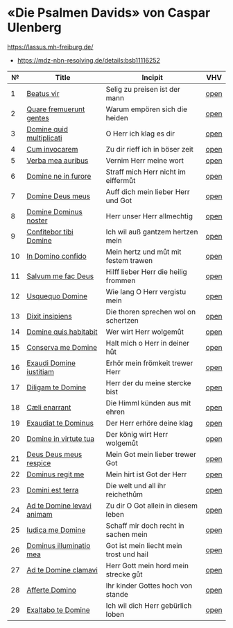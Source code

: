 # «Die Psalmen Davids» von Caspar Ulenberg

https://lassus.mh-freiburg.de/

* https://mdz-nbn-resolving.de/details:bsb11116252

| №  | Title                                                                 | Incipit                                 | VHV                                                                                                                                                                 |
|----|-----------------------------------------------------------------------|-----------------------------------------|---------------------------------------------------------------------------------------------------------------------------------------------------------------------|
| 1  | [Beatus vir](kern/001-beatus-vir.krn)                                 | Selig zu preisen ist der mann           | [open](https://verovio.humdrum.org/?file=https://raw.githubusercontent.com/WolfgangDrescher/ulenberg-psalmen-davids/master/kern/001-beatus-vir.krn)                 |
| 2  | [Quare fremuerunt gentes](kern/002-quare-fremuerunt-gentes.krn)       | Warum empören sich die heiden           | [open](https://verovio.humdrum.org/?file=https://raw.githubusercontent.com/WolfgangDrescher/ulenberg-psalmen-davids/master/kern/002-quare-fremuerunt-gentes.krn)    |
| 3  | [Domine quid multiplicati](kern/003-domine-quid-multiplicati.krn)     | O Herr ich klag es dir                  | [open](https://verovio.humdrum.org/?file=https://raw.githubusercontent.com/WolfgangDrescher/ulenberg-psalmen-davids/master/kern/003-domine-quid-multiplicati.krn)   |
| 4  | [Cum invocarem](kern/004-cum-invocarem.krn)                           | Zu dir rieff ich in böser zeit          | [open](https://verovio.humdrum.org/?file=https://raw.githubusercontent.com/WolfgangDrescher/ulenberg-psalmen-davids/master/kern/004-cum-invocarem.krn)              |
| 5  | [Verba mea auribus](kern/005-verba-mea-auribus.krn)                   | Vernim Herr meine wort                  | [open](https://verovio.humdrum.org/?file=https://raw.githubusercontent.com/WolfgangDrescher/ulenberg-psalmen-davids/master/kern/005-verba-mea-auribus.krn)          |
| 6  | [Domine ne in furore](kern/006-domine-ne-in-furore.krn)               | Straff mich Herr nicht im eiffermůt     | [open](https://verovio.humdrum.org/?file=https://raw.githubusercontent.com/WolfgangDrescher/ulenberg-psalmen-davids/master/kern/006-domine-ne-in-furore.krn)        |
| 7  | [Domine Deus meus](kern/007-domine-deus-meus.krn)                     | Auff dich mein lieber Herr und Got      | [open](https://verovio.humdrum.org/?file=https://raw.githubusercontent.com/WolfgangDrescher/ulenberg-psalmen-davids/master/kern/007-domine-deus-meus.krn)           |
| 8  | [Domine Dominus noster](kern/008-domine-dominus-noster.krn)           | Herr unser Herr allmechtig              | [open](https://verovio.humdrum.org/?file=https://raw.githubusercontent.com/WolfgangDrescher/ulenberg-psalmen-davids/master/kern/008-domine-dominus-noster.krn)      |
| 9  | [Confitebor tibi Domine](kern/009-confitebor-tibi-domine.krn)         | Ich wil auß gantzem hertzen mein        | [open](https://verovio.humdrum.org/?file=https://raw.githubusercontent.com/WolfgangDrescher/ulenberg-psalmen-davids/master/kern/009-confitebor-tibi-domine.krn)     |
| 10 | [In Domino confido](kern/010-in-domino-confido.krn)                   | Mein hertz und můt mit festem trawen    | [open](https://verovio.humdrum.org/?file=https://raw.githubusercontent.com/WolfgangDrescher/ulenberg-psalmen-davids/master/kern/010-in-domino-confido.krn)          |
| 11 | [Salvum me fac Deus](kern/011-salvum-me-fac-deus.krn)                 | Hilff lieber Herr die heilig frommen    | [open](https://verovio.humdrum.org/?file=https://raw.githubusercontent.com/WolfgangDrescher/ulenberg-psalmen-davids/master/kern/011-salvum-me-fac-deus.krn)         |
| 12 | [Usquequo Domine](kern/012-usquequo-domine.krn)                       | Wie lang O Herr vergistu mein           | [open](https://verovio.humdrum.org/?file=https://raw.githubusercontent.com/WolfgangDrescher/ulenberg-psalmen-davids/master/kern/012-usquequo-domine.krn)            |
| 13 | [Dixit insipiens](kern/013-dixit-insipiens.krn)                       | Die thoren sprechen wol on schertzen    | [open](https://verovio.humdrum.org/?file=https://raw.githubusercontent.com/WolfgangDrescher/ulenberg-psalmen-davids/master/kern/013-dixit-insipiens.krn)            |
| 14 | [Domine quis habitabit](kern/014-domine-quis-habitabit.krn)           | Wer wirt Herr wolgemůt                  | [open](https://verovio.humdrum.org/?file=https://raw.githubusercontent.com/WolfgangDrescher/ulenberg-psalmen-davids/master/kern/014-domine-quis-habitabit.krn)      |
| 15 | [Conserva me Domine](kern/015-conserva-me-domine.krn)                 | Halt mich o Herr in deiner hůt          | [open](https://verovio.humdrum.org/?file=https://raw.githubusercontent.com/WolfgangDrescher/ulenberg-psalmen-davids/master/kern/015-conserva-me-domine.krn)         |
| 16 | [Exaudi Domine iustitiam](kern/016-exaudi-domine-iustitiam.krn)       | Erhör mein frömkeit trewer Herr         | [open](https://verovio.humdrum.org/?file=https://raw.githubusercontent.com/WolfgangDrescher/ulenberg-psalmen-davids/master/kern/016-exaudi-domine-iustitiam.krn)    |
| 17 | [Diligam te Domine](kern/017-diligam-te-domine.krn)                   | Herr der du meine stercke bist          | [open](https://verovio.humdrum.org/?file=https://raw.githubusercontent.com/WolfgangDrescher/ulenberg-psalmen-davids/master/kern/017-diligam-te-domine.krn)          |
| 18 | [Cæli enarrant](kern/018-caeli-enarrant.krn)                          | Die Himml künden aus mit ehren          | [open](https://verovio.humdrum.org/?file=https://raw.githubusercontent.com/WolfgangDrescher/ulenberg-psalmen-davids/master/kern/018-caeli-enarrant.krn)             |
| 19 | [Exaudiat te Dominus](kern/019-exaudiat-te-dominus.krn)               | Der Herr erhöre deine klag              | [open](https://verovio.humdrum.org/?file=https://raw.githubusercontent.com/WolfgangDrescher/ulenberg-psalmen-davids/master/kern/019-exaudiat-te-dominus.krn)        |
| 20 | [Domine in virtute tua](kern/020-domine-in-virtute-tua.krn)           | Der könig wirt Herr wolgemůt            | [open](https://verovio.humdrum.org/?file=https://raw.githubusercontent.com/WolfgangDrescher/ulenberg-psalmen-davids/master/kern/020-domine-in-virtute-tua.krn)      |
| 21 | [Deus Deus meus respice](kern/021-deus-deus-meus-respice.krn)         | Mein Got mein lieber trewer Got         | [open](https://verovio.humdrum.org/?file=https://raw.githubusercontent.com/WolfgangDrescher/ulenberg-psalmen-davids/master/kern/021-deus-deus-meus-respice.krn)     |
| 22 | [Dominus regit me](kern/022-dominus-regit-me.krn)                     | Mein hirt ist Got der Herr              | [open](https://verovio.humdrum.org/?file=https://raw.githubusercontent.com/WolfgangDrescher/ulenberg-psalmen-davids/master/kern/022-dominus-regit-me.krn)           |
| 23 | [Domini est terra](kern/023-domini-est-terra.krn)                     | Die welt und all ihr reichethům         | [open](https://verovio.humdrum.org/?file=https://raw.githubusercontent.com/WolfgangDrescher/ulenberg-psalmen-davids/master/kern/023-domini-est-terra.krn)           |
| 24 | [Ad te Domine levavi animam](kern/024-ad-te-domine-levavi-animam.krn) | Zu dir O Got allein in diesem leben     | [open](https://verovio.humdrum.org/?file=https://raw.githubusercontent.com/WolfgangDrescher/ulenberg-psalmen-davids/master/kern/024-ad-te-domine-levavi-animam.krn) |
| 25 | [Iudica me Domine](kern/025-iudica-me-domine.krn)                     | Schaff mir doch recht in sachen mein    | [open](https://verovio.humdrum.org/?file=https://raw.githubusercontent.com/WolfgangDrescher/ulenberg-psalmen-davids/master/kern/025-iudica-me-domine.krn)           |
| 26 | [Dominus illuminatio mea](kern/026-dominus-illuminatio-mea.krn)       | Got ist mein liecht mein trost und hail | [open](https://verovio.humdrum.org/?file=https://raw.githubusercontent.com/WolfgangDrescher/ulenberg-psalmen-davids/master/kern/026-dominus-illuminatio-mea.krn)    |
| 27 | [Ad te Domine clamavi](kern/027-ad-te-domine-clamavi.krn)             | Herr Gott mein hord mein strecke gůt    | [open](https://verovio.humdrum.org/?file=https://raw.githubusercontent.com/WolfgangDrescher/ulenberg-psalmen-davids/master/kern/027-ad-te-domine-clamavi.krn)       |
| 28 | [Afferte Domino](kern/028-afferte-domino.krn)                         | Ihr kinder Gottes hoch von stande       | [open](https://verovio.humdrum.org/?file=https://raw.githubusercontent.com/WolfgangDrescher/ulenberg-psalmen-davids/master/kern/028-afferte-domino.krn)             |
| 29 | [Exaltabo te Domine](kern/029-exaltabo-te-domine.krn)                 | Ich wil dich Herr gebürlich loben       | [open](https://verovio.humdrum.org/?file=https://raw.githubusercontent.com/WolfgangDrescher/ulenberg-psalmen-davids/master/kern/029-exaltabo-te-domine.krn)         |
